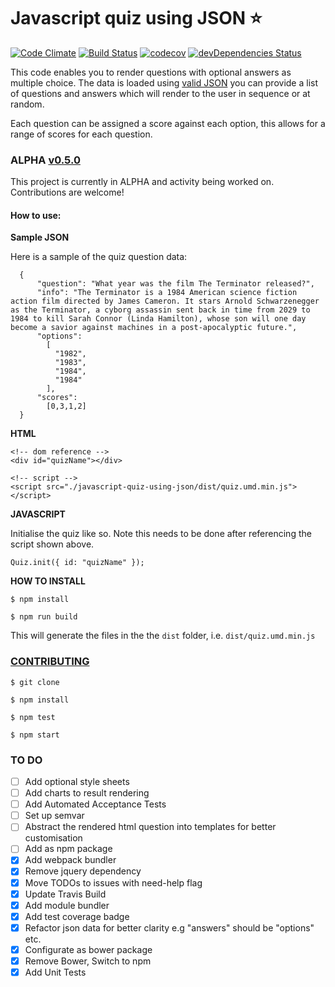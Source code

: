 # Javascript quiz using JSON :star:

[![Code Climate](https://codeclimate.com/github/Matt-Webb/javascript-quiz-using-json/badges/gpa.svg?style=flat-square)](https://codeclimate.com/github/Matt-Webb/javascript-quiz-using-json)
[![Build Status](https://travis-ci.org/Matt-Webb/javascript-quiz-using-json.svg?branch=master&style=flat-square)](https://travis-ci.org/Matt-Webb/javascript-quiz-using-json)
[![codecov](https://codecov.io/gh/Matt-Webb/javascript-quiz-using-json/branch/master/graph/badge.svg)](https://codecov.io/gh/Matt-Webb/javascript-quiz-using-json)
[![devDependencies Status](https://david-dm.org/Matt-Webb/javascript-quiz-using-json/dev-status.svg)](https://david-dm.org/Matt-Webb/javascript-quiz-using-json?type=dev)

This code enables you to render questions with optional answers as multiple choice. The data is loaded using [valid JSON](http://jsonlint.com/)
you can provide a list of questions and answers which will render to the user in sequence or at random.

Each question can be assigned a score against each option, this allows for a range of scores for each question.

### ALPHA [v0.5.0](https://github.com/Matt-Webb/javascript-quiz-using-json/tree/v0.5.0-alpha)

This project is currently in ALPHA and activity being worked on. Contributions are welcome!

#### How to use:

**Sample JSON**

Here is a sample of the quiz question data:

      {
          "question": "What year was the film The Terminator released?",
          "info": "The Terminator is a 1984 American science fiction action film directed by James Cameron. It stars Arnold Schwarzenegger as the Terminator, a cyborg assassin sent back in time from 2029 to 1984 to kill Sarah Connor (Linda Hamilton), whose son will one day become a savior against machines in a post-apocalyptic future.",
          "options":
            [
              "1982",
              "1983",
              "1984",
              "1984"
            ],
          "scores":
            [0,3,1,2]
      }

**HTML**

    <!-- dom reference -->
    <div id="quizName"></div>

    <!-- script -->
    <script src="./javascript-quiz-using-json/dist/quiz.umd.min.js"></script>

**JAVASCRIPT**

Initialise the quiz like so. Note this needs to be done after referencing the script shown above.

    Quiz.init({ id: "quizName" });  

**HOW TO INSTALL**

`$ npm install`

`$ npm run build`

This will generate the files in the the `dist` folder, i.e. `dist/quiz.umd.min.js`

### [CONTRIBUTING](./CONTRIBUTE.md)

`$ git clone`

`$ npm install`

`$ npm test`

`$ npm start`

### TO DO

* [ ] Add optional style sheets
* [ ] Add charts to result rendering
* [ ] Add Automated Acceptance Tests
* [ ] Set up semvar
* [ ] Abstract the rendered html question into templates for better customisation
* [ ] Add as npm package
* [x] Add webpack bundler
* [x] Remove jquery dependency
* [x] Move TODOs to issues with need-help flag
* [x] Update Travis Build
* [x] Add module bundler
* [x] Add test coverage badge
* [x] Refactor json data for better clarity e.g "answers" should be "options" etc.
* [x] Configurate as bower package
* [x] Remove Bower, Switch to npm
* [x] Add Unit Tests
